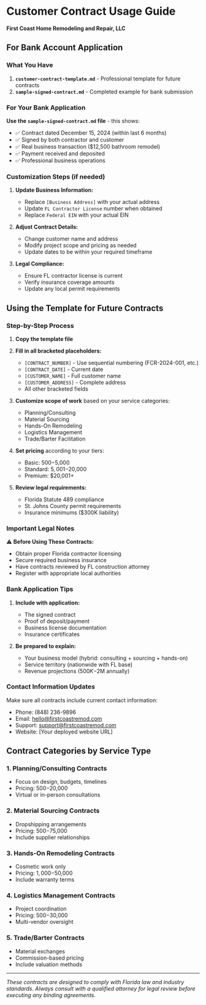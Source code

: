 # Customer Contract Usage Guide
**First Coast Home Remodeling and Repair, LLC**

## For Bank Account Application

### What You Have
1. **`customer-contract-template.md`** - Professional template for future contracts
2. **`sample-signed-contract.md`** - Completed example for bank submission

### For Your Bank Application

**Use the `sample-signed-contract.md` file** - this shows:
- ✅ Contract dated December 15, 2024 (within last 6 months)
- ✅ Signed by both contractor and customer
- ✅ Real business transaction ($12,500 bathroom remodel)
- ✅ Payment received and deposited
- ✅ Professional business operations

### Customization Steps (if needed)

1. **Update Business Information:**
   - Replace `[Business Address]` with your actual address
   - Update `FL Contractor License` number when obtained
   - Replace `Federal EIN` with your actual EIN

2. **Adjust Contract Details:**
   - Change customer name and address
   - Modify project scope and pricing as needed
   - Update dates to be within your required timeframe

3. **Legal Compliance:**
   - Ensure FL contractor license is current
   - Verify insurance coverage amounts
   - Update any local permit requirements

## Using the Template for Future Contracts

### Step-by-Step Process

1. **Copy the template file**
2. **Fill in all bracketed placeholders:**
   - `[CONTRACT_NUMBER]` - Use sequential numbering (FCR-2024-001, etc.)
   - `[CONTRACT_DATE]` - Current date
   - `[CUSTOMER_NAME]` - Full customer name
   - `[CUSTOMER_ADDRESS]` - Complete address
   - All other bracketed fields

3. **Customize scope of work** based on your service categories:
   - Planning/Consulting
   - Material Sourcing
   - Hands-On Remodeling
   - Logistics Management
   - Trade/Barter Facilitation

4. **Set pricing** according to your tiers:
   - Basic: $500-$5,000
   - Standard: $5,001-$20,000
   - Premium: $20,001+

5. **Review legal requirements:**
   - Florida Statute 489 compliance
   - St. Johns County permit requirements
   - Insurance minimums ($300K liability)

### Important Legal Notes

⚠️ **Before Using These Contracts:**
- Obtain proper Florida contractor licensing
- Secure required business insurance
- Have contracts reviewed by FL construction attorney
- Register with appropriate local authorities

### Bank Application Tips

1. **Include with application:**
   - The signed contract
   - Proof of deposit/payment
   - Business license documentation
   - Insurance certificates

2. **Be prepared to explain:**
   - Your business model (hybrid: consulting + sourcing + hands-on)
   - Service territory (nationwide with FL base)
   - Revenue projections ($500K-$2M annually)

### Contact Information Updates

Make sure all contracts include current contact information:
- Phone: (848) 236-9896
- Email: hello@firstcoastremod.com
- Support: support@firstcoastremod.com
- Website: [Your deployed website URL]

## Contract Categories by Service Type

### 1. Planning/Consulting Contracts
- Focus on design, budgets, timelines
- Pricing: $500-$20,000
- Virtual or in-person consultations

### 2. Material Sourcing Contracts
- Dropshipping arrangements
- Pricing: $500-$75,000
- Include supplier relationships

### 3. Hands-On Remodeling Contracts
- Cosmetic work only
- Pricing: $1,000-$50,000
- Include warranty terms

### 4. Logistics Management Contracts
- Project coordination
- Pricing: $500-$30,000
- Multi-vendor oversight

### 5. Trade/Barter Contracts
- Material exchanges
- Commission-based pricing
- Include valuation methods

---

*These contracts are designed to comply with Florida law and industry standards. Always consult with a qualified attorney for legal review before executing any binding agreements.*
